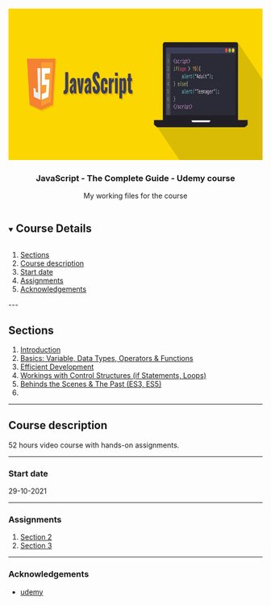 <br />

<p align="center">
  <a href="img/">
    <img src="img/Javascript-Illustration.png" alt="cloudofthings" width="800" height="300">
  </a>
  <h3 align="center">JavaScript - The Complete Guide - Udemy course</h3>
<p align="center">
    My working files for the course
    <br />
  </p>
</p>
<details open="open">
  <summary><h2 style="display: inline-block">Course Details</h2></summary>
  <ol>
    <li><a href="#sections">Sections</a>
    <li><a href="#course-description">Course description</a></li>
    <li><a href="#start-date">Start date</a></li> 
    <li><a href="#assignments">Assignments</a></li>
    <li><a href="#acknowledgements">Acknowledgements</a></li>
  </ol>
</details>
---

## Sections
1. [Introduction](./01-first-app)
2. [Basics: Variable, Data Types, Operators & Functions](./02-starting-project)
3. [Efficient Development]()
4. [Workings with Control Structures (if Statements, Loops)]()
5. [Behinds the Scenes & The Past (ES3, ES5)]()
6. []()

---

## Course description

52 hours video course with hands-on assignments.

---


### Start date
29-10-2021

---

### Assignments
1. [Section 2](./Section-2)
2. [Section 3]()

---

### Acknowledgements
* [udemy](https://www.udemy.com/course/javascript-the-complete-guide-2020-beginner-advanced)

